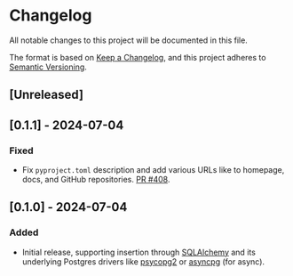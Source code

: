 # Changelog

All notable changes to this project will be documented in this file.

The format is based on [Keep a Changelog](https://keepachangelog.com/en/1.0.0/),
and this project adheres to [Semantic Versioning](https://semver.org/spec/v2.0.0.html).

## [Unreleased]

## [0.1.1] - 2024-07-04

### Fixed

- Fix `pyproject.toml` description and add various URLs like to homepage, docs, and GitHub repositories. [PR #408](https://github.com/riverqueue/river/pull/408).

## [0.1.0] - 2024-07-04

### Added

- Initial release, supporting insertion through [SQLAlchemy](https://www.sqlalchemy.org/) and its underlying Postgres drivers like [psycopg2](https://pypi.org/project/psycopg2/) or [asyncpg](https://github.com/MagicStack/asyncpg) (for async).